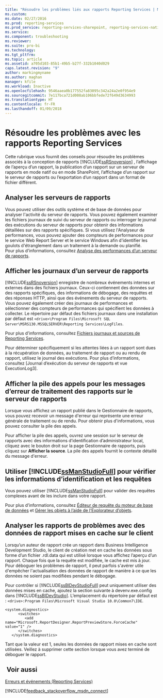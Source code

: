 ```yaml
---
title: "Résoudre les problèmes liés aux rapports Reporting Services | Microsoft Docs"
ms.custom: 
ms.date: 02/27/2016
ms.prod: reporting-services
ms.prod_service: reporting-services-sharepoint, reporting-services-native
ms.service: 
ms.component: troubleshooting
ms.reviewer: 
ms.suite: pro-bi
ms.technology: 
ms.tgt_pltfrm: 
ms.topic: article
ms.assetid: a705d103-85b1-49b5-b27f-332b1040d029
caps.latest.revision: "9"
author: markingmyname
ms.author: maghan
manager: kfile
ms.workload: Inactive
ms.openlocfilehash: 9546aaea0b177552fa83095c342a24a2e0f954e9
ms.sourcegitcommit: 7e117bca721d008ab106bbfede72f649d3634993
ms.translationtype: HT
ms.contentlocale: fr-FR
ms.lasthandoff: 01/09/2018
---
```

# <a name="troubleshoot--reporting-services-report-issues"></a>Résoudre les problèmes avec les rapports Reporting Services
Cette rubrique vous fournit des conseils pour résoudre les problèmes associés à la conception de rapports [!INCLUDE[ssRSnoversion](../../includes/ssrsnoversion.md)] , l’affichage de l’aperçu d’un rapport, la publication d’un rapport sur un serveur de rapports en mode natif ou en mode SharePoint, l’affichage d’un rapport sur le serveur de rapports ou l’exportation d’un rapport dans un format de fichier différent.  
## <a name="monitor-report-servers"></a>Analyser les serveurs de rapports  
Vous pouvez utiliser des outils système et de base de données pour analyser l'activité du serveur de rapports. Vous pouvez également examiner les fichiers journaux de suivi du serveur de rapports ou interroger le journal des exécutions du serveur de rapports pour obtenir des informations détaillées sur des rapports spécifiques. Si vous utilisez l'Analyseur de performances, vous pouvez ajouter des compteurs de performances pour le service Web Report Server et le service Windows afin d'identifier les goulots d'étranglement dans un traitement à la demande ou planifié.  
Pour plus d’informations, consultez [Analyse des performances d’un serveur de rapports](../../reporting-services/report-server/monitoring-report-server-performance.md).  
  
  
## <a name="view-the-report-server-logs"></a>Afficher les journaux d’un serveur de rapports  
[!INCLUDE[ssRSnoversion](../../includes/ssrsnoversion.md)] enregistre de nombreux événements internes et externes dans des fichiers journaux. Ceux-ci contiennent des données sur des rapports spécifiques, des informations de débogage, des requêtes et des réponses HTTP, ainsi que des événements du serveur de rapports. Vous pouvez également créer des journaux de performances et sélectionner des compteurs de performances qui spécifient les données à collecter. Le répertoire par défaut des fichiers journaux dans une installation par défaut est `<drive>\Program Files\Microsoft SQL Server\MSRS130.MSSQLSERVER\Reporting Services\LogFiles`.   
  
Pour plus d’informations, consultez [Fichiers journaux et sources de Reporting Services](../../reporting-services/report-server/reporting-services-log-files-and-sources.md).  
  
Pour déterminer spécifiquement si les attentes liées à un rapport sont dues à la récupération de données, au traitement de rapport ou au rendu de rapport, utilisez le journal des exécutions. Pour plus d’informations, consultez [Journal d’exécution du serveur de rapports et vue ExecutionLog3].   
  
## <a name="view-the-call-stack-for-report-processing-error-messages-on-the-report-server"></a>Afficher la pile des appels pour les messages d’erreur de traitement des rapports sur le serveur de rapports  
Lorsque vous affichez un rapport publié dans le Gestionnaire de rapports, vous pouvez recevoir un message d'erreur qui représente une erreur générale de traitement ou de rendu. Pour obtenir plus d'informations, vous pouvez consulter la pile des appels.   
  
Pour afficher la pile des appels, ouvrez une session sur le serveur de rapports avec des informations d’identification d’administrateur local, cliquez avec le bouton droit sur la page Gestionnaire de rapports, puis cliquez sur **Afficher la source**. La pile des appels fournit le contexte détaillé du message d'erreur.  
  
## <a name="use-includessmanstudiofullincludesssmanstudiofullmd-to-verify-queries-and-credentials"></a>Utiliser [!INCLUDE[ssManStudioFull](../../includes/ssmanstudiofull.md)] pour vérifier les informations d’identification et les requêtes  
Vous pouvez utiliser [!INCLUDE[ssManStudioFull](../../includes/ssmanstudiofull.md)] pour valider des requêtes complexes avant de les inclure dans votre rapport.   
  
Pour plus d’informations, consultez [Éditeur de requête du moteur de base de données](../../relational-databases/scripting/database-engine-query-editor-sql-server-management-studio.md) et [Gérer les objets à l’aide de l’Explorateur d’objets](~/ssms/object/manage-objects-by-using-object-explorer.md).  
  
## <a name="analyze-problem-reports-with-report-data-cached-on-the-client"></a>Analyser les rapports de problèmes avec des données de rapport mises en cache sur le client  
Lorsqu’un auteur de rapport crée un rapport dans Business Intelligence Development Studio, le client de création met en cache les données sous forme d’un fichier .rdl.data qui est utilisé lorsque vous affichez l’aperçu d’un rapport. Chaque fois que la requête est modifiée, le cache est mis à jour. Pour déboguer les problèmes de rapport, il peut parfois s'avérer utile d'empêcher l'actualisation des données de rapport de manière à ce que les données ne soient pas modifiées pendant le débogage.   
  
Pour contrôler si [!INCLUDE[ssBIDevStudioFull](../../includes/ssbidevstudiofull.md)] peut uniquement utiliser des données mises en cache, ajoutez la section suivante à devenv.exe.config dans [!INCLUDE[ssBIDevStudio](../../includes/ssbidevstudio.md)]. L’emplacement du répertoire par défaut est : `<drive>:Program Files\Microsoft Visual Studio 10.0\Common7\IDE`.   
  
```  
<system.diagnostics>  
      <switches>  
         <add name="Microsoft.ReportDesigner.ReportPreviewStore.ForceCache" value="1" />  
      </switches>  
   </system.diagnostics>  
```  
Tant que la valeur est 1, seules les données de rapport mises en cache sont utilisées. Veillez à supprimer cette section lorsque vous avez terminé de déboguer le rapport.  
  
## <a name="see-also"></a> Voir aussi  
[Erreurs et événements (Reporting Services)](../../reporting-services/troubleshooting/errors-and-events-reference-reporting-services.md)  
  
  

[!INCLUDE[feedback_stackoverflow_msdn_connect](../../includes/feedback-stackoverflow-msdn-connect.md)]


